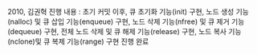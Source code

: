 2010, 김권혁
진행 내용 : 초기 커밋 이후,
큐 초기화 기능(init) 구현,
노드 생성 기능(nalloc) 및 큐 삽입 기능(enqueue) 구현,
노드 삭제 기능(nfree) 및 큐 제거 기능(dequeue) 구현,
전체 노드 삭제 및 큐 해제 기능(release) 구현,
노드 복사 기능(nclone)및 큐 복제 기능(range) 구현
진행 완료